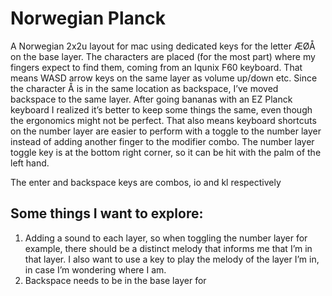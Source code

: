 # Norwegian Planck

A Norwegian 2x2u layout for mac using dedicated keys for the letter ÆØÅ on the base layer.
The characters are placed (for the most part) where my fingers expect to find them, coming from an Iqunix F60 keyboard. That means WASD arrow keys on the same layer as volume up/down etc. Since the character Å is in the same location as backspace, I’ve moved backspace to the same layer.
After going bananas with an EZ Planck keyboard I realized it’s better to keep some things the same, even though the ergonomics might not be perfect.
That also means keyboard shortcuts on the number layer are easier to perform with a toggle to the number layer instead of adding another finger to the modifier combo. The number layer toggle key is at the bottom right corner, so it can be hit with the palm of the left hand.

The enter and backspace keys are combos, io and kl respectively

## Some things I want to explore:

1. Adding a sound to each layer, so when toggling the number layer for example, there should be a distinct melody that informs me that I’m in that layer. I also want to use a key to play the melody of the layer I’m in, in case I’m wondering where I am.
2. Backspace needs to be in the base layer for
